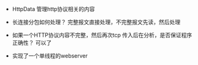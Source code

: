 * HttpData
管理http协议相关的内容

* 长连接分包如何处理？
完整报文直接处理，不完整报文先读，然后处理

* 如果一个HTTP协议内容不完整，然后再次tcp 传入后在分析，是否保证程序正确性？
可以了

* 实现了一个单线程的webserver